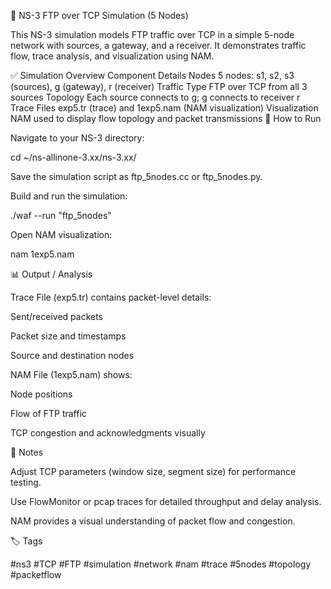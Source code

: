 📡 NS-3 FTP over TCP Simulation (5 Nodes)

This NS-3 simulation models FTP traffic over TCP in a simple 5-node network with sources, a gateway, and a receiver. It demonstrates traffic flow, trace analysis, and visualization using NAM.

✅ Simulation Overview
Component	Details
Nodes	5 nodes: s1, s2, s3 (sources), g (gateway), r (receiver)
Traffic Type	FTP over TCP from all 3 sources
Topology	Each source connects to g; g connects to receiver r
Trace Files	exp5.tr (trace) and 1exp5.nam (NAM visualization)
Visualization	NAM used to display flow topology and packet transmissions
🔧 How to Run

Navigate to your NS-3 directory:

cd ~/ns-allinone-3.xx/ns-3.xx/


Save the simulation script as ftp_5nodes.cc or ftp_5nodes.py.

Build and run the simulation:

./waf --run "ftp_5nodes"


Open NAM visualization:

nam 1exp5.nam

📊 Output / Analysis

Trace File (exp5.tr) contains packet-level details:

Sent/received packets

Packet size and timestamps

Source and destination nodes

NAM File (1exp5.nam) shows:

Node positions

Flow of FTP traffic

TCP congestion and acknowledgments visually

🧠 Notes

Adjust TCP parameters (window size, segment size) for performance testing.

Use FlowMonitor or pcap traces for detailed throughput and delay analysis.

NAM provides a visual understanding of packet flow and congestion.

🏷️ Tags

#ns3 #TCP #FTP #simulation #network #nam #trace #5nodes #topology #packetflow
